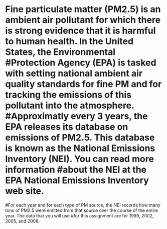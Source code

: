 # Fine particulate matter (PM2.5) is an ambient air pollutant for which there is strong evidence that it is harmful to human health. In the United States, the Environmental #Protection Agency (EPA) is tasked with setting national ambient air quality standards for fine PM and for tracking the emissions of this pollutant into the atmosphere. #Approximatly every 3 years, the EPA releases its database on emissions of PM2.5. This database is known as the National Emissions Inventory (NEI). You can read more information #about the NEI at the EPA National Emissions Inventory web site.

#For each year and for each type of PM source, the NEI records how many tons of PM2.5 were emitted from that source over the course of the entire year. The data that you will use #for this assignment are for 1999, 2002, 2005, and 2008.
